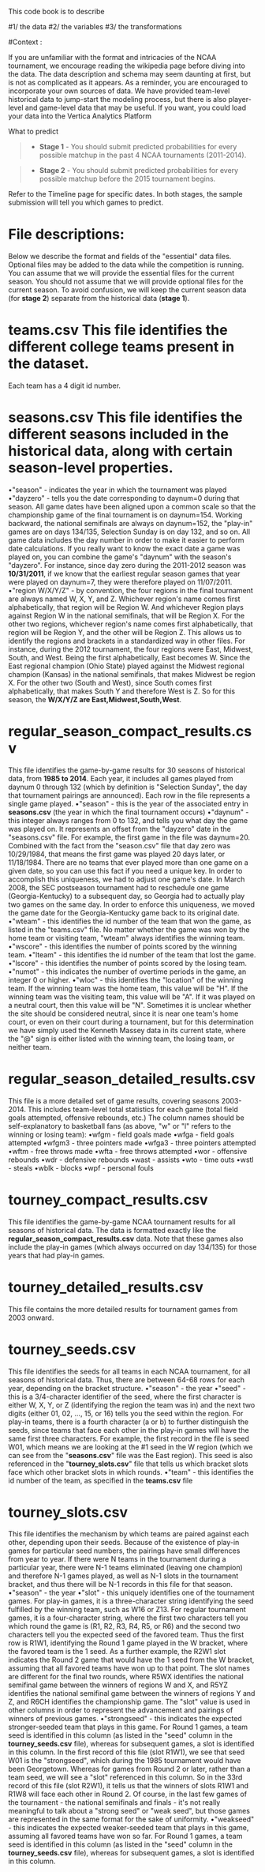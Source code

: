 
This code book is to describe 

#1/ the data
#2/ the variables
#3/ the transformations 

#Context :

If you are unfamiliar with the format and intricacies of the NCAA tournament, we encourage reading the wikipedia page before diving into the data.
The data description and schema may seem daunting at first, but is not as complicated as it appears.
As a reminder, you are encouraged to incorporate your own sources of data.
We have provided team-level historical data to jump-start the modeling process, but there is also player-level and game-level data that may be useful.
If you want, you could load your data into the Vertica Analytics Platform 

What to predict
> - **Stage 1** - You should submit predicted probabilities for every possible matchup in the past 4 NCAA tournaments (2011-2014).
 
> - **Stage 2** - You should submit predicted probabilities for every possible matchup before the 2015 tournament begins.

Refer to the Timeline page for specific dates.
In both stages, the sample submission will tell you which games to predict.


# <i class="icon-pencil"></i> File descriptions:
Below we describe the format and fields of the "essential" data files. 
Optional files may be added to the data while the competition is running. 
You can assume that we will provide the essential files for the current season. 
You should not assume that we will provide optional files for the current season. 
To avoid confusion, we will keep the current season data (for **stage 2**) separate from the historical data (**stage 1**).
 
# <i class="icon-file"></i> **teams.csv** This file identifies the different college teams present in the dataset.
Each team has a 4 digit id number.
# <i class="icon-file"></i> **seasons.csv** This file identifies the different seasons included in the historical data, along with certain season-level properties.
 •"season" - indicates the year in which the tournament was played
 •"dayzero" - tells you the date corresponding to daynum=0 during that season.
All game dates have been aligned upon a common scale so that the championship game of the final tournament is on daynum=154.
Working backward, the national semifinals are always on daynum=152,
the "play-in" games are on days 134/135,
Selection Sunday is on day 132,
and so on.
All game data includes the day number in order to make it easier to perform date calculations.
If you really want to know the exact date a game was played on, you can combine the game's "daynum" with the season's "dayzero".
For instance, since day zero during the 2011-2012 season was **10/31/2011**, if we know that the earliest regular season games that year were played on daynum=7, they were therefore played on 11/07/2011.
 •"region W/X/Y/Z" - by convention, the four regions in the final tournament are always named W, X, Y, and Z.
Whichever region's name comes first alphabetically, that region will be Region W.
And whichever Region plays against Region W in the national semifinals, that will be Region X.
For the other two regions, whichever region's name comes first alphabetically, that region will be Region Y, and the other will be Region Z.
This allows us to identify the regions and brackets in a standardized way in other files.
For instance, during the 2012 tournament, the four regions were East, Midwest, South, and West.
Being the first alphabetically, East becomes W.
Since the East regional champion (Ohio State) played against the Midwest regional champion (Kansas) in the national semifinals, that makes Midwest be region X.
For the other two (South and West), since South comes first alphabetically, that makes South Y and therefore West is Z.
So for this season, the **W/X/Y/Z are East,Midwest,South,West**.


# <i class="icon-file"></i> **regular_season_compact_results.csv**
This file identifies the game-by-game results for 30 seasons of historical data, from **1985 to 2014**.
Each year, it includes all games played from daynum 0 through 132 (which by definition is "Selection Sunday", the day that tournament pairings are announced).
Each row in the file represents a single game played.
 •"season" - this is the year of the associated entry in **seasons.csv** (the year in which the final tournament occurs)
 •"daynum" - this integer always ranges from 0 to 132, and tells you what day the game was played on.
It represents an offset from the "dayzero" date in the "seasons.csv" file.
For example, the first game in the file was daynum=20.
Combined with the fact from the "season.csv" file that day zero was 10/29/1984, that means the first game was played 20 days later, or 11/18/1984.
There are no teams that ever played more than one game on a given date, so you can use this fact if you need a unique key.
In order to accomplish this uniqueness, we had to adjust one game's date.
In March 2008, the SEC postseason tournament had to reschedule one game (Georgia-Kentucky) to a subsequent day, so Georgia had to actually play two games on the same day.
In order to enforce this uniqueness, we moved the game date for the Georgia-Kentucky game back to its original date.
 •"wteam" - this identifies the id number of the team that won the game, as listed in the "teams.csv" file.
No matter whether the game was won by the home team or visiting team, "wteam" always identifies the winning team.
 •"wscore" - this identifies the number of points scored by the winning team.
 •"lteam" - this identifies the id number of the team that lost the game.
 •"lscore" - this identifies the number of points scored by the losing team.
 •"numot" - this indicates the number of overtime periods in the game, an integer 0 or higher.
 •"wloc" - this identifies the "location" of the winning team.
If the winning team was the home team, this value will be "H".
If the winning team was the visiting team, this value will be "A".
If it was played on a neutral court, then this value will be "N".
Sometimes it is unclear whether the site should be considered neutral, since it is near one team's home court, or even on their court during a tournament, but for this determination we have simply used the Kenneth Massey data in its current state, where the "@" sign is either listed with the winning team, the losing team, or neither team.
 
# <i class="icon-file"></i> **regular_season_detailed_results.csv**
This file is a more detailed set of game results, covering seasons 2003-2014.
This includes team-level total statistics for each game (total field goals attempted, offensive rebounds, etc.)
The column names should be self-explanatory to basketball fans (as above, "w" or "l" refers to the winning or losing team):
 •wfgm - field goals made
 •wfga - field goals attempted
 •wfgm3 - three pointers made
 •wfga3 - three pointers attempted
 •wftm - free throws made
 •wfta - free throws attempted
 •wor - offensive rebounds
 •wdr - defensive rebounds
 •wast - assists
 •wto - time outs
 •wstl - steals
 •wblk - blocks
 •wpf - personal fouls
 
# <i class="icon-file"></i> **tourney_compact_results.csv**
This file identifies the game-by-game NCAA tournament results for all seasons of historical data.
The data is formatted exactly like the **regular_season_compact_results.csv** data.
Note that these games also include the play-in games (which always occurred on day 134/135) for those years that had play-in games.
# <i class="icon-file"></i> **tourney_detailed_results.csv**
This file contains the more detailed results for tournament games from 2003 onward.
# <i class="icon-file"></i> **tourney_seeds.csv**
This file identifies the seeds for all teams in each NCAA tournament, for all seasons of historical data.
Thus, there are between 64-68 rows for each year, depending on the bracket structure.
 •"season" - the year
 •"seed" - this is a 3/4-character identifier of the seed, where the first character is either W, X, Y, or Z (identifying the region the team was in) and the next two digits (either 01, 02, ..., 15, or 16) tells you the seed within the region.
For play-in teams, there is a fourth character (a or b) to further distinguish the seeds, since teams that face each other in the play-in games will have the same first three characters.
For example, the first record in the file is seed W01, which means we are looking at the #1 seed in the W region (which we can see from the "**seasons.csv**" file was the East region).
This seed is also referenced in the "**tourney_slots.csv**" file that tells us which bracket slots face which other bracket slots in which rounds.
 •"team" - this identifies the id number of the team, as specified in the **teams.csv** file
# <i class="icon-file"></i> **tourney_slots.csv**
This file identifies the mechanism by which teams are paired against each other, depending upon their seeds.
Because of the existence of play-in games for particular seed numbers, the pairings have small differences from year to year.
If there were N teams in the tournament during a particular year, there were N-1 teams eliminated (leaving one champion) and therefore N-1 games played, as well as N-1 slots in the tournament bracket, and thus there will be N-1 records in this file for that season.
 •"season" - the year
 •"slot" - this uniquely identifies one of the tournament games.
For play-in games, it is a three-character string identifying the seed fulfilled by the winning team, such as W16 or Z13.
For regular tournament games, it is a four-character string, where the first two characters tell you which round the game is (R1, R2, R3, R4, R5, or R6) and the second two characters tell you the expected seed of the favored team.
Thus the first row is R1W1, identifying the Round 1 game played in the W bracket, where the favored team is the 1 seed.
As a further example, the R2W1 slot indicates the Round 2 game that would have the 1 seed from the W bracket, assuming that all favored teams have won up to that point.
The slot names are different for the final two rounds, where R5WX identifies the national semifinal game between the winners of regions W and X, and R5YZ identifies the national semifinal game between the winners of regions Y and Z, and R6CH identifies the championship game.
The "slot" value is used in other columns in order to represent the advancement and pairings of winners of previous games.
 •"strongseed" - this indicates the expected stronger-seeded team that plays in this game.
For Round 1 games, a team seed is identified in this column (as listed in the "seed" column in the **tourney_seeds.csv** file), whereas for subsequent games, a slot is identified in this column.
In the first record of this file (slot R1W1), we see that seed W01 is the "strongseed", which during the 1985 tournament would have been Georgetown.
Whereas for games from Round 2 or later, rather than a team seed, we will see a "slot" referenced in this column.
So in the 33rd record of this file (slot R2W1), it tells us that the winners of slots R1W1 and R1W8 will face each other in Round 2.
Of course, in the last few games of the tournament - the national semifinals and finals - it's not really meaningful to talk about a "strong seed" or "weak seed", but those games are represented in the same format for the sake of uniformity.
 •"weakseed" - this indicates the expected weaker-seeded team that plays in this game, assuming all favored teams have won so far.
For Round 1 games, a team seed is identified in this column (as listed in the "seed" column in the **tourney_seeds.csv** file), whereas for subsequent games, a slot is identified in this column.
